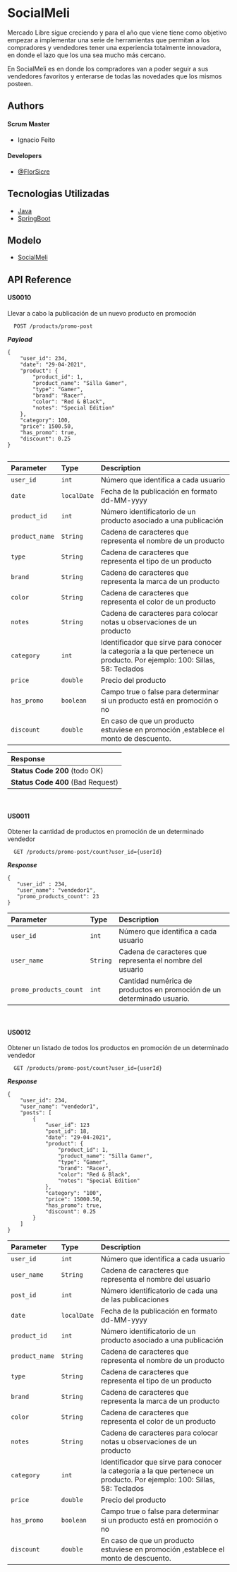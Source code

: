 
# SocialMeli

Mercado Libre sigue creciendo y para el año que viene  tiene como objetivo empezar a implementar una serie de herramientas que permitan a los compradores y vendedores tener una experiencia totalmente innovadora, en donde el lazo que los una sea mucho más cercano. 

En SocialMeli es en donde los compradores van a poder seguir a sus vendedores favoritos y enterarse de todas las novedades que los mismos posteen.

## Authors

#### Scrum Master
- Ignacio Feito

#### Developers
- [@FlorSicre](https://www.github.com/octokatherine)
## Tecnologias Utilizadas

- [Java](https://www.java.com/)
- [SpringBoot](https://spring.io/projects/spring-boot)

## Modelo
- [SocialMeli](https://lucid.app/lucidchart/2259acad-fa27-4b7d-b338-1a7d836a3e1c/edit?viewport_loc=-11%2C-43%2C1579%2C841%2C0_0&invitationId=inv_e65c2102-36f5-4d29-9cd9-9c2ca21f4fa0)

## API Reference

#### US0010
 Llevar a cabo la publicación de un nuevo producto en promoción

```http
  POST /products/promo-post
```

***Payload***
```javasript
{
    "user_id": 234,
    "date": "29-04-2021",
    "product": {
        "product_id": 1,
        "product_name": "Silla Gamer",
        "type": "Gamer",
        "brand": "Racer",
        "color": "Red & Black",
        "notes": "Special Edition"
    },
    "category": 100,
    "price": 1500.50,
    "has_promo": true,
    "discount": 0.25
}


```

| Parameter | Type     | Description                |
| :-------- | :------- | :------------------------- |
| `user_id` | `int` | Número que identifica a cada usuario |
| `date` | `localDate` | Fecha de la publicación en formato dd-MM-yyyy |
| `product_id` | `int` | Número identificatorio de un producto asociado a una publicación |
| `product_name` | `String` | Cadena de caracteres que representa el nombre de un producto |
| `type` | `String` | Cadena de caracteres que representa el tipo de un producto |
| `brand` | `String` | Cadena de caracteres que representa la marca de un producto |
| `color` | `String` | Cadena de caracteres que representa el color de un producto |
| `notes` | `String` | Cadena de caracteres para colocar notas u observaciones de un producto |
| `category` | `int` | Identificador que sirve para conocer la categoría a la que pertenece un producto. Por ejemplo: 100: Sillas, 58: Teclados |
| `price` | `double` | Precio del producto |
| `has_promo` | `boolean` | Campo true o false para determinar si un producto está en promoción o no |
| `discount` | `double` | En caso de que un producto estuviese en promoción ,establece el monto de descuento. |

| Response | 
| :-------- | 
| **Status Code 200** (todo OK)| 
| **Status Code 400** (Bad Request)|

&nbsp;
#### US0011
Obtener la cantidad de productos en promoción de un determinado vendedor

```http
  GET /products/promo-post/count?user_id={userId}
```

***Response***
```javasript
{  
   "user_id" : 234,
   "user_name": "vendedor1",
   "promo_products_count": 23
}

```

| Parameter | Type     | Description                |
| :-------- | :------- | :------------------------- |
| `user_id` | `int` | Número que identifica a cada usuario |
| `user_name` | `String` | Cadena de caracteres que representa el nombre del usuario |
| `promo_products_count` | `int` | Cantidad numérica de productos en promoción de un determinado usuario. |

&nbsp;
#### US0012
Obtener un listado de todos los productos en promoción de un determinado vendedor

```http
  GET /products/promo-post/count?user_id={userId}
```

***Response***
```javasript
{
    "user_id": 234,
    "user_name": "vendedor1",
    "posts": [
        {
            “user_id”: 123
            "post_id": 18,
            "date": "29-04-2021",
            "product": {
                "product_id": 1,
                "product_name": "Silla Gamer",
                "type": "Gamer",
                "brand": "Racer",
                "color": "Red & Black",
                "notes": "Special Edition"
            },
            "category": "100",
            "price": 15000.50,
            "has_promo": true,
            "discount": 0.25
        }
    ]
}

```

| Parameter | Type     | Description                |
| :-------- | :------- | :------------------------- |
| `user_id` | `int` | Número que identifica a cada usuario |
| `user_name` | `String` | Cadena de caracteres que representa el nombre del usuario |
| `post_id` | `int` | Número identificatorio de cada una de las publicaciones |
| `date` | `localDate` | Fecha de la publicación en formato dd-MM-yyyy |
| `product_id` | `int` | Número identificatorio de un producto asociado a una publicación |
| `product_name` | `String` | Cadena de caracteres que representa el nombre de un producto |
| `type` | `String` | Cadena de caracteres que representa el tipo de un producto |
| `brand` | `String` | Cadena de caracteres que representa la marca de un producto |
| `color` | `String` | Cadena de caracteres que representa el color de un producto |
| `notes` | `String` | Cadena de caracteres para colocar notas u observaciones de un producto |
| `category` | `int` | Identificador que sirve para conocer la categoría a la que pertenece un producto. Por ejemplo: 100: Sillas, 58: Teclados |
| `price` | `double` | Precio del producto |
| `has_promo` | `boolean` | Campo true o false para determinar si un producto está en promoción o no |
| `discount` | `double` | En caso de que un producto estuviese en promoción ,establece el monto de descuento. |

